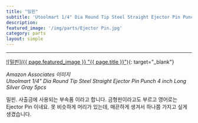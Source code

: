 ```yaml
---
title: "밀핀"
subtitle: 'Utoolmart 1/4" Dia Round Tip Steel Straight Ejector Pin Punch 4 inch Long Silver Gray 5pcs'
description:
featured_image: '/img/parts/Ejector Pin.jpg'
category: parts
layout: simple
---
```


***

[![밀핀]({{ page.featured_image }} "{{ page.title }}")](https://amzn.to/2TiNJw5){: target="_blank"}

*Amazon Associates 이미지*<br>
*Utoolmart 1/4" Dia Round Tip Steel Straight Ejector Pin Punch 4 inch Long Silver Gray 5pcs*

밀핀. 사출금에 사용되는 부속품 이라고 합니다. 금형핀이라고도 부르고 영어로는 Ejector Pin 이네요. 못 비슷하게 머리가 있는데, 매끈하게 생겨서 하나쯤 가지고 싶게 생겼습니다.

